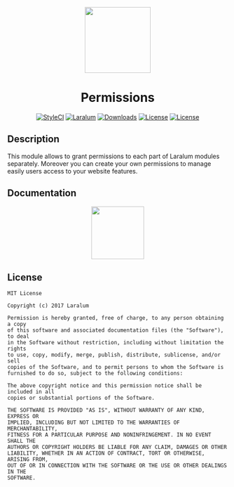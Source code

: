 <p align="center"><a href="https://laralum.com"><img height="150" src="https://avatars1.githubusercontent.com/u/22253051"></a></p>

<h1 align="center">Permissions</h1>

<p align="center">
<a href="https://styleci.io/repos/81237321"><img src="https://styleci.io/repos/81237321/shield?style=flat&branch=master" alt="StyleCI"></a>
<a href="https://github.com/laralum"><img src="https://img.shields.io/badge/Built%20For-Laralum-orange.svg" alt="Laralum"></a>
<a href="https://github.com/laralum/Permissions"><img src="https://poser.pugx.org/laralum/permissions/d/total.svg" alt="Downloads"></a>
<a href="https://github.com/Laralum/Permissions/releases"><img src="https://poser.pugx.org/laralum/permissions/v/stable.svg" alt="License"></a>
<a href="https://raw.githubusercontent.com/Laralum/Permissions/master/LICENSE"><img src="https://poser.pugx.org/laralum/permissions/license.svg" alt="License"></a>
</p>

## Description

This module allows to grant permissions to each part of Laralum modules separately. Moreover you can create your own permissions to manage easily users access to your website features.

## Documentation

<p align="center">
<a href="https://laralum.com/docs/permissions"><img height="120" src="http://i.imgur.com/47WnADd.png"></a>
</p>

## License

```
MIT License

Copyright (c) 2017 Laralum

Permission is hereby granted, free of charge, to any person obtaining a copy
of this software and associated documentation files (the "Software"), to deal
in the Software without restriction, including without limitation the rights
to use, copy, modify, merge, publish, distribute, sublicense, and/or sell
copies of the Software, and to permit persons to whom the Software is
furnished to do so, subject to the following conditions:

The above copyright notice and this permission notice shall be included in all
copies or substantial portions of the Software.

THE SOFTWARE IS PROVIDED "AS IS", WITHOUT WARRANTY OF ANY KIND, EXPRESS OR
IMPLIED, INCLUDING BUT NOT LIMITED TO THE WARRANTIES OF MERCHANTABILITY,
FITNESS FOR A PARTICULAR PURPOSE AND NONINFRINGEMENT. IN NO EVENT SHALL THE
AUTHORS OR COPYRIGHT HOLDERS BE LIABLE FOR ANY CLAIM, DAMAGES OR OTHER
LIABILITY, WHETHER IN AN ACTION OF CONTRACT, TORT OR OTHERWISE, ARISING FROM,
OUT OF OR IN CONNECTION WITH THE SOFTWARE OR THE USE OR OTHER DEALINGS IN THE
SOFTWARE.
```
